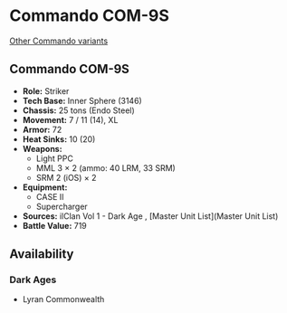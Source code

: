 # Commando COM-9S 

[Other Commando variants](../commando.md) 

## Commando COM-9S 

- **Role:** Striker 
- **Tech Base:** Inner Sphere (3146) 
- **Chassis:** 25 tons (Endo Steel) 
- **Movement:** 7 / 11 (14), XL 
- **Armor:** 72 
- **Heat Sinks:** 10 (20) 
- **Weapons:** 
  - Light PPC 
  - MML 3 × 2 (ammo: 40 LRM, 33 SRM) 
  - SRM 2 (iOS) × 2 
- **Equipment:** 
  - CASE II 
  - Supercharger 
- **Sources:** ilClan Vol 1 - Dark Age , [Master Unit List](Master Unit List) 
- **Battle Value:** 719 

## Availability 

### Dark Ages 

- Lyran Commonwealth 

